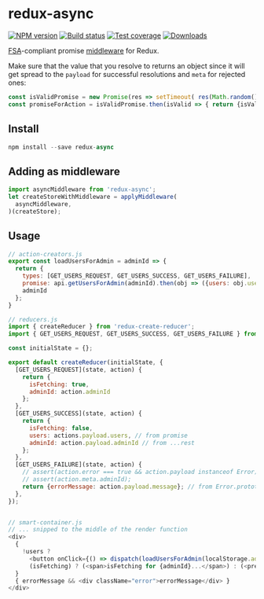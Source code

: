 redux-async
=============

[![NPM version][npm-image]][npm-url]
[![Build status][travis-image]][travis-url]
[![Test coverage][coveralls-image]][coveralls-url]
[![Downloads][downloads-image]][downloads-url]

[FSA](https://github.com/kolodny/flux-standard-action)-compliant promise [middleware](https://github.com/gaearon/redux/blob/master/docs/middleware.md) for Redux.

Make sure that the value that you resolve to returns an object since it will get spread to the `payload` for successful resolutions and `meta` for rejected ones:

```js
const isValidPromise = new Promise(res => setTimeout( res(Math.random() > .5)));
const promiseForAction = isValidPromise.then(isValid => { return {isValid}; });
```


## Install

```js
npm install --save redux-async
```

## Adding as middleware

```js
import asyncMiddleware from 'redux-async';
let createStoreWithMiddleware = applyMiddleware(
  asyncMiddleware,
)(createStore);
```

## Usage

```js
// action-creators.js
export const loadUsersForAdmin = adminId => {
  return {
    types: [GET_USERS_REQUEST, GET_USERS_SUCCESS, GET_USERS_FAILURE],
    promise: api.getUsersForAdmin(adminId).then(obj => ({users: obj.users})),
    adminId
  };
}

// reducers.js
import { createReducer } from 'redux-create-reducer';
import { GET_USERS_REQUEST, GET_USERS_SUCCESS, GET_USERS_FAILURE } from '../constants/actions';

const initialState = {};

export default createReducer(initialState, {
  [GET_USERS_REQUEST](state, action) {
    return {
      isFetching: true,
      adminId: action.adminId
    };
  },
  [GET_USERS_SUCCESS](state, action) {
    return {
      isFetching: false,
      users: actions.payload.users, // from promise
      adminId: action.payload.adminId // from ...rest
    };
  },
  [GET_USERS_FAILURE](state, action) {
    // assert(action.error === true && action.payload instanceof Error);
    // assert(action.meta.adminId);
    return {errorMessage: action.payload.message}; // from Error.prototype.message
  },
});


// smart-container.js
// ... snipped to the middle of the render function
<div>
  {
    !users ?
      <button onClick={() => dispatch(loadUsersForAdmin(localStorage.adminId))}>Load Users</button> :
      (isFetching) ? (<span>isFetching for {adminId}...</span>) : (<pre>{JSON.stringify(users, null, 2)}</pre>)
  }
  { errorMessage && <div className="error">errorMessage</div> }
</div>
```


[npm-image]: https://img.shields.io/npm/v/redux-async.svg?style=flat-square
[npm-url]: https://npmjs.org/package/redux-async
[travis-image]: https://img.shields.io/travis/kolodny/redux-async.svg?style=flat-square
[travis-url]: https://travis-ci.org/kolodny/redux-async
[coveralls-image]: https://img.shields.io/coveralls/kolodny/redux-async.svg?style=flat-square
[coveralls-url]: https://coveralls.io/r/kolodny/redux-async
[downloads-image]: http://img.shields.io/npm/dm/redux-async.svg?style=flat-square
[downloads-url]: https://npmjs.org/package/redux-async
